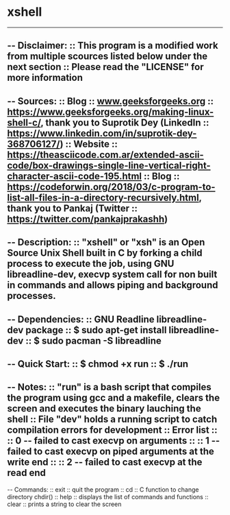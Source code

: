 # xshell
----
-- Disclaimer:
:: This program is a modified work from multiple scources listed below under the next section
:: Please read the "LICENSE" for more information
----
-- Sources:
:: Blog :: www.geeksforgeeks.org :: https://www.geeksforgeeks.org/making-linux-shell-c/, thank you to Suprotik Dey (LinkedIn :: https://www.linkedin.com/in/suprotik-dey-368706127/)
:: Website :: https://theasciicode.com.ar/extended-ascii-code/box-drawings-single-line-vertical-right-character-ascii-code-195.html
:: Blog :: https://codeforwin.org/2018/03/c-program-to-list-all-files-in-a-directory-recursively.html, thank you to Pankaj (Twitter :: https://twitter.com/pankajprakashh)
----
-- Description:
:: "xshell" or "xsh" is an Open Source Unix Shell built in C by forking a child process to execute the job, using GNU libreadline-dev, execvp system call for non built in commands and allows piping and background processes.
----
-- Dependencies:
:: GNU Readline libreadline-dev package
:: $ sudo apt-get install libreadline-dev
:: $ sudo pacman -S libreadline
----
-- Quick Start:
:: $ chmod +x run
:: $ ./run
----
-- Notes:
:: "run" is a bash script that compiles the program using gcc and a makefile, clears the screen and executes the binary lauching the shell
:: File "dev" holds a running script to catch compilation errors for development
:: Error list
:: :: 0 -- failed to cast execvp on arguments
:: :: 1 -- failed to cast execvp on piped arguments at the write end
:: :: 2 -- failed to cast execvp at the read end
----
-- Commands:
:: exit :: quit the program
:: cd :: C function to change directory chdir()
:: help :: displays the list of commands and functions
:: clear :: prints a string to clear the screen
